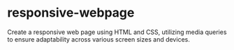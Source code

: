 # responsive-webpage
Create a responsive web page using HTML and CSS, utilizing media queries to ensure adaptability across various screen sizes and devices.
